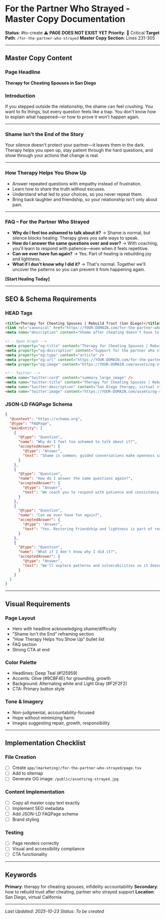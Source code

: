 # For the Partner Who Strayed - Master Copy Documentation

**Status**: #to-create ⚠️ **PAGE DOES NOT EXIST YET**
**Priority**: 🔴 Critical
**Target Path**: `/for-the-partner-who-strayed`
**Master Copy Section**: Lines 231-305

---

## Master Copy Content

### Page Headline

**Therapy for Cheating Spouses in San Diego**

### Introduction

If you stepped outside the relationship, the shame can feel crushing. You want to fix things, but every question feels like a trap. You don't know how to explain what happened—or how to prove it won't happen again.

---

### Shame Isn't the End of the Story

Your silence doesn't protect your partner—it leaves them in the dark. Therapy helps you open up, stay patient through the hard questions, and show through your actions that change is real.

---

### How Therapy Helps You Show Up

* Answer repeated questions with empathy instead of frustration.
* Learn how to share the truth without excuses.
* Understand what led to your choices, so you never repeat them.
* Bring back laughter and friendship, so your relationship isn't only about pain.

---

### FAQ – For the Partner Who Strayed

* **Why do I feel too ashamed to talk about it?** → Shame is normal, but silence blocks healing. Therapy gives you safe ways to speak.
* **How do I answer the same questions over and over?** → With coaching, you'll learn to respond with patience—even when it feels repetitive.
* **Can we ever have fun again?** → Yes. Part of healing is rebuilding joy and lightness.
* **What if I don't know why I did it?** → That's normal. Together we'll uncover the patterns so you can prevent it from happening again.

**[Start Healing Today]**

---

## SEO & Schema Requirements

### HEAD Tags

```html
<title>Therapy for Cheating Spouses | Rebuild Trust (San Diego)</title>
<link rel="canonical" href="https://YOUR-DOMAIN.com/for-the-partner-who-strayed" />
<meta name="description" content="Shame after cheating doesn't have to end your relationship. Learn patience, honesty, and how to rebuild trust. San Diego therapy; virtual across California." />

<!-- Open Graph -->
<meta property="og:title" content="Therapy for Cheating Spouses | Rebuild Trust" />
<meta property="og:description" content="Support for the partner who strayed. Rebuild trust with honesty and accountability." />
<meta property="og:type" content="article" />
<meta property="og:url" content="https://YOUR-DOMAIN.com/for-the-partner-who-strayed" />
<meta property="og:image" content="https://YOUR-DOMAIN.com/assets/og-strayed.jpg" />

<!-- Twitter -->
<meta name="twitter:card" content="summary_large_image" />
<meta name="twitter:title" content="Therapy for Cheating Spouses | Rebuild Trust" />
<meta name="twitter:description" content="San Diego therapy; virtual statewide. Learn to answer with patience and rebuild trust." />
<meta name="twitter:image" content="https://YOUR-DOMAIN.com/assets/og-strayed.jpg" />
```

### JSON-LD FAQPage Schema

```json
{
  "@context": "https://schema.org",
  "@type": "FAQPage",
  "mainEntity": [
    {
      "@type": "Question",
      "name": "Why do I feel too ashamed to talk about it?",
      "acceptedAnswer": {
        "@type": "Answer",
        "text": "Shame is common; guided conversations make openness safer and more productive."
      }
    },
    {
      "@type": "Question",
      "name": "How do I answer the same questions again?",
      "acceptedAnswer": {
        "@type": "Answer",
        "text": "We coach you to respond with patience and consistency to rebuild safety."
      }
    },
    {
      "@type": "Question",
      "name": "Can we ever have fun again?",
      "acceptedAnswer": {
        "@type": "Answer",
        "text": "Yes. Restoring friendship and lightness is part of recovery."
      }
    },
    {
      "@type": "Question",
      "name": "What if I don't know why I did it?",
      "acceptedAnswer": {
        "@type": "Answer",
        "text": "We'll explore patterns and vulnerabilities so it doesn't happen again."
      }
    }
  ]
}
```

---

## Visual Requirements

### Page Layout
- Hero with headline acknowledging shame/difficulty
- "Shame Isn't the End" reframing section
- "How Therapy Helps You Show Up" bullet list
- FAQ section
- Strong CTA at end

### Color Palette
- Headlines: Deep Teal (#125959)
- Accents: Olive (#9CBF4E) for grounding, growth
- Background: Alternating white and Light Gray (#F2F2F2)
- CTA: Primary button style

### Tone & Imagery
- Non-judgmental, accountability-focused
- Hope without minimizing harm
- Images suggesting repair, growth, responsibility

---

## Implementation Checklist

### File Creation
- [ ] Create `app/(marketing)/for-the-partner-who-strayed/page.tsx`
- [ ] Add to sitemap
- [ ] Generate OG image: `/public/assets/og-strayed.jpg`

### Content Implementation
- [ ] Copy all master copy text exactly
- [ ] Implement SEO metadata
- [ ] Add JSON-LD FAQPage schema
- [ ] Brand styling

### Testing
- [ ] Page renders correctly
- [ ] Visual and accessibility compliance
- [ ] CTA functionality

---

## Keywords

**Primary**: therapy for cheating spouses, infidelity accountability
**Secondary**: how to rebuild trust after cheating, partner who strayed support
**Location**: San Diego, virtual California

---

*Last Updated: 2025-10-23*
*Status: To be created*
